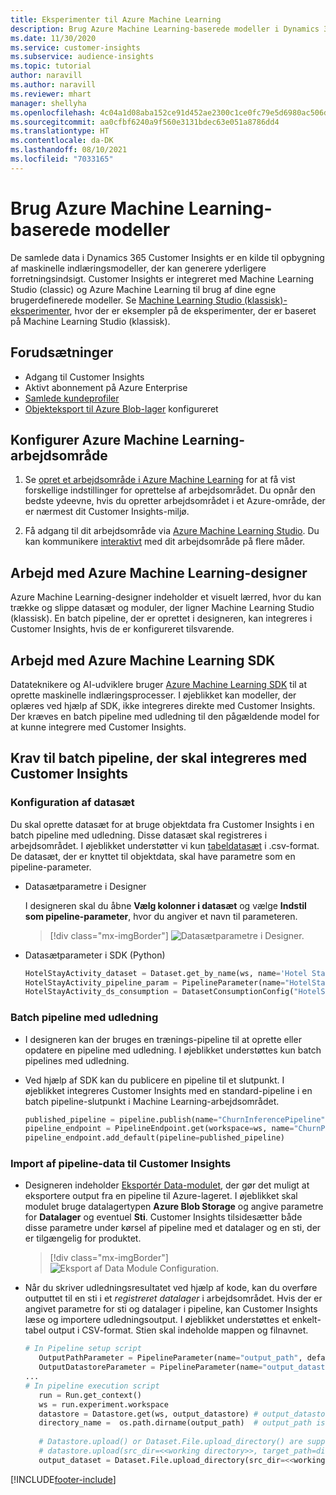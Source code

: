 ```yaml
---
title: Eksperimenter til Azure Machine Learning
description: Brug Azure Machine Learning-baserede modeller i Dynamics 365 Customer Insights.
ms.date: 11/30/2020
ms.service: customer-insights
ms.subservice: audience-insights
ms.topic: tutorial
author: naravill
ms.author: naravill
ms.reviewer: mhart
manager: shellyha
ms.openlocfilehash: 4c04a1d08aba152ce91d452ae2300c1ce0fc79e5d6980ac506dc40d9914c9fca
ms.sourcegitcommit: aa0cfbf6240a9f560e3131bdec63e051a8786dd4
ms.translationtype: HT
ms.contentlocale: da-DK
ms.lasthandoff: 08/10/2021
ms.locfileid: "7033165"
---
```

# <a name="use-azure-machine-learning-based-models"></a>Brug Azure Machine Learning-baserede modeller

De samlede data i Dynamics 365 Customer Insights er en kilde til opbygning af maskinelle indlæringsmodeller, der kan generere yderligere forretningsindsigt. Customer Insights er integreret med Machine Learning Studio (classic) og Azure Machine Learning til brug af dine egne brugerdefinerede modeller. Se [Machine Learning Studio (klassisk)-eksperimenter](machine-learning-studio-experiments.md), hvor der er eksempler på de eksperimenter, der er baseret på Machine Learning Studio (klassisk). 

## <a name="prerequisites"></a>Forudsætninger

- Adgang til Customer Insights
- Aktivt abonnement på Azure Enterprise
- [Samlede kundeprofiler](data-unification.md)
- [Objekteksport til Azure Blob-lager](export-azure-blob-storage.md) konfigureret

## <a name="set-up-azure-machine-learning-workspace"></a>Konfigurer Azure Machine Learning-arbejdsområde

1. Se [opret et arbejdsområde i Azure Machine Learning](/azure/machine-learning/concept-workspace#-create-a-workspace) for at få vist forskellige indstillinger for oprettelse af arbejdsområdet. Du opnår den bedste ydeevne, hvis du opretter arbejdsområdet i et Azure-område, der er nærmest dit Customer Insights-miljø.

1. Få adgang til dit arbejdsområde via [Azure Machine Learning Studio](https://ml.azure.com/). Du kan kommunikere [interaktivt](/azure/machine-learning/concept-workspace#tools-for-workspace-interaction) med dit arbejdsområde på flere måder.

## <a name="work-with-azure-machine-learning-designer"></a>Arbejd med Azure Machine Learning-designer

Azure Machine Learning-designer indeholder et visuelt lærred, hvor du kan trække og slippe datasæt og moduler, der ligner Machine Learning Studio (klassisk). En batch pipeline, der er oprettet i designeren, kan integreres i Customer Insights, hvis de er konfigureret tilsvarende. 
   
## <a name="working-with-azure-machine-learning-sdk"></a>Arbejd med Azure Machine Learning SDK

Datateknikere og AI-udviklere bruger [Azure Machine Learning SDK](/python/api/overview/azure/ml/?preserve-view=true&view=azure-ml-py) til at oprette maskinelle indlæringsprocesser. I øjeblikket kan modeller, der oplæres ved hjælp af SDK, ikke integreres direkte med Customer Insights. Der kræves en batch pipeline med udledning til den pågældende model for at kunne integrere med Customer Insights.

## <a name="batch-pipeline-requirements-to-integrate-with-customer-insights"></a>Krav til batch pipeline, der skal integreres med Customer Insights

### <a name="dataset-configuration"></a>Konfiguration af datasæt

Du skal oprette datasæt for at bruge objektdata fra Customer Insights i en batch pipeline med udledning. Disse datasæt skal registreres i arbejdsområdet. I øjeblikket understøtter vi kun [tabeldatasæt](/azure/machine-learning/how-to-create-register-datasets#tabulardataset) i .csv-format. De datasæt, der er knyttet til objektdata, skal have parametre som en pipeline-parameter.
   
* Datasætparametre i Designer
   
     I designeren skal du åbne **Vælg kolonner i datasæt** og vælge **Indstil som pipeline-parameter**, hvor du angiver et navn til parameteren.

     > [!div class="mx-imgBorder"]
     > ![Datasætparametre i Designer.](media/intelligence-designer-dataset-parameters.png "Datasætparametre i Designer")
   
* Datasætparameter i SDK (Python)
   
   ```python
   HotelStayActivity_dataset = Dataset.get_by_name(ws, name='Hotel Stay Activity Data')
   HotelStayActivity_pipeline_param = PipelineParameter(name="HotelStayActivity_pipeline_param", default_value=HotelStayActivity_dataset)
   HotelStayActivity_ds_consumption = DatasetConsumptionConfig("HotelStayActivity_dataset", HotelStayActivity_pipeline_param)
   ```

### <a name="batch-inference-pipeline"></a>Batch pipeline med udledning
  
* I designeren kan der bruges en trænings-pipeline til at oprette eller opdatere en pipeline med udledning. I øjeblikket understøttes kun batch pipelines med udledning.

* Ved hjælp af SDK kan du publicere en pipeline til et slutpunkt. I øjeblikket integreres Customer Insights med en standard-pipeline i en batch pipeline-slutpunkt i Machine Learning-arbejdsområdet.
   
   ```python
   published_pipeline = pipeline.publish(name="ChurnInferencePipeline", description="Published Churn Inference pipeline")
   pipeline_endpoint = PipelineEndpoint.get(workspace=ws, name="ChurnPipelineEndpoint") 
   pipeline_endpoint.add_default(pipeline=published_pipeline)
   ```

### <a name="import-pipeline-data-into-customer-insights"></a>Import af pipeline-data til Customer Insights

* Designeren indeholder [Eksportér Data-modulet](/azure/machine-learning/algorithm-module-reference/export-data), der gør det muligt at eksportere output fra en pipeline til Azure-lageret. I øjeblikket skal modulet bruge datalagertypen **Azure Blob Storage** og angive parametre for **Datalager** og eventuel **Sti**. Customer Insights tilsidesætter både disse parametre under kørsel af pipeline med et datalager og en sti, der er tilgængelig for produktet.
   > [!div class="mx-imgBorder"]
   > ![Eksport af Data Module Configuration.](media/intelligence-designer-importdata.png "Eksport af Data Module Configuration")
   
* Når du skriver udledningsresultatet ved hjælp af kode, kan du overføre outputtet til en sti i et *registreret datalager* i arbejdsområdet. Hvis der er angivet parametre for sti og datalager i pipeline, kan Customer Insights læse og importere udledningsoutput. I øjeblikket understøttes et enkelt-tabel output i CSV-format. Stien skal indeholde mappen og filnavnet.

   ```python
   # In Pipeline setup script
      OutputPathParameter = PipelineParameter(name="output_path", default_value="HotelChurnOutput/HotelChurnOutput.csv")
      OutputDatastoreParameter = PipelineParameter(name="output_datastore", default_value="workspaceblobstore")
   ...
   # In pipeline execution script
      run = Run.get_context()
      ws = run.experiment.workspace
      datastore = Datastore.get(ws, output_datastore) # output_datastore is parameterized
      directory_name =  os.path.dirname(output_path)  # output_path is parameterized.
      
      # Datastore.upload() or Dataset.File.upload_directory() are supported methods to uplaod the data
      # datastore.upload(src_dir=<<working directory>>, target_path=directory_name, overwrite=False, show_progress=True)
      output_dataset = Dataset.File.upload_directory(src_dir=<<working directory>>, target = (datastore, directory_name)) # Remove trailing "/" from directory_name
   ```


[!INCLUDE[footer-include](../includes/footer-banner.md)]